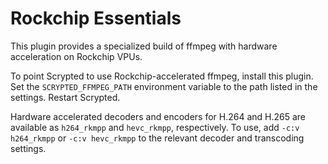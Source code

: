 # Rockchip Essentials

This plugin provides a specialized build of ffmpeg with hardware acceleration on Rockchip VPUs.

To point Scrypted to use Rockchip-accelerated ffmpeg, install this plugin. Set the `SCRYPTED_FFMPEG_PATH` environment variable
to the path listed in the settings. Restart Scrypted.

Hardware accelerated decoders and encoders for H.264 and H.265 are available as `h264_rkmpp` and `hevc_rkmpp`,
respectively. To use, add `-c:v h264_rkmpp` or `-c:v hevc_rkmpp` to the relevant decoder and transcoding
settings.